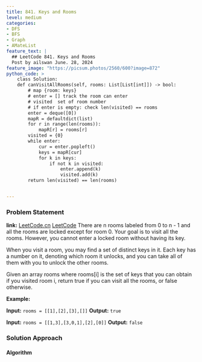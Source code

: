 ```yaml
---
title: 841. Keys and Rooms
level: medium
categories:
- DFS
- BFS
- Graph
- AMateList
feature_text: |
  ## LeetCode 841. Keys and Rooms
  Post by ailswan June. 28, 2024
feature_image: "https://picsum.photos/2560/600?image=872"
python_code: >
    class Solution:
    def canVisitAllRooms(self, rooms: List[List[int]]) -> bool:
        # map {room: keys}
        # enter = [] track the room can enter
        # visited  set of room number
        # if enter is empty: check len(visited) == rooms
        enter = deque([0])
        mapR = defaultdict(list)
        for r in range(len(rooms)):
            mapR[r] = rooms[r]
        visited = {0}
        while enter:
            cur = enter.popleft()
            keys = mapR[cur]
            for k in keys:
                if not k in visited:
                    enter.append(k)
                    visited.add(k)
        return len(visited) == len(rooms)


---
```


### Problem Statement
**link:**
[LeetCode.cn](https://leetcode.cn/problems/keys-and-rooms/)
[LeetCode](https://leetcode.cn/problems/keys-and-rooms/)
There are n rooms labeled from 0 to n - 1 and all the rooms are locked except for room 0. Your goal is to visit all the rooms. However, you cannot enter a locked room without having its key.

When you visit a room, you may find a set of distinct keys in it. Each key has a number on it, denoting which room it unlocks, and you can take all of them with you to unlock the other rooms.

Given an array rooms where rooms[i] is the set of keys that you can obtain if you visited room i, return true if you can visit all the rooms, or false otherwise.

**Example:**

**Input:** `rooms = [[1],[2],[3],[]]`
**Output:** `true`

**Input:** `rooms = [[1,3],[3,0,1],[2],[0]]`
**Output:** `false`
 
### Solution Approach
 
#### Algorithm
 